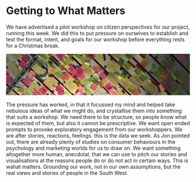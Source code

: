 # Getting to What Matters

We have  advertised a pilot workshop on citizen perspectives for our project, running this week. We did this to put pressure on ourselves to establish and test the format, intent, and goals for our workshop before everything rests for a Christmas break.

![many post-it notes on a wall](/images/postits.png)

The pressure has worked, in that it focussed my mind and helped take nebulous ideas of what we might do, and crystallise them into something that suits a workshop. We need there to be structure, so people know what is expected of them, but also it cannot be prescriptive. We want open ended prompts to provoke exploratory engagement from our workshoppers. We are after stories, reactions, feelings. this is the data we seek. As Jon pointed out, there are already plenty of studies on consumer behaviours in the psychology and marketing worlds for us to draw on. We want something altogether more human, anecdotal, that we can use to pitch our stories and visualisations at the reasons people do or do not act in certain ways. This is wahat matters. Grounding our work, not in our own assumptions, but the real views and stories of people in the South West.
